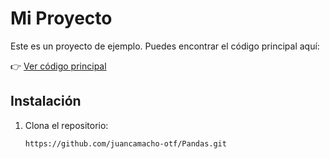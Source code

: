 # Mi Proyecto

Este es un proyecto de ejemplo. Puedes encontrar el código principal aquí:

👉 [Ver código principal](https://github.com/juancamacho-otf/Pandas/blob/master/Pandas.ipynb)

## Instalación

1. Clona el repositorio:

   ```sh
   https://github.com/juancamacho-otf/Pandas.git
